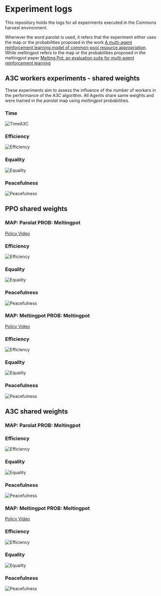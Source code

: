 # Experiment logs

This repository holds the logs for all experiments executed in the Commons harvest environment.  

Whenever the word parolat is used, it refers that the experiment either uses the map or the probabilities 
proposed in the work 
[A multi-agent reinforcement learning model of common-pool resource appropriation](https://duckduckgo.com). While 
meltingpot refers to the map or the probabilities proposed in the meltingpot paper 
[Melting Pot: an evaluation suite for multi-agent reinforcement learning](https://www.deepmind.com/publications/melting-pot-an-evaluation-suite-for-multi-agent-reinforcement-learning)


## A3C workers experiments - shared weights

These experiments aim to assess the influence of the number of workers in the performance
of the A3C algorithm. All Agents share same weights and were trained in the _parolat_ map using _meltingpot_ 
probabilities.  
### Time


![TimeA3C](data/A3C_workers_test/Times.png)
### Efficiency 
![Efficiency](data/A3C_workers_test/efficiency.jpg)
### Equality 
![Equality](data/A3C_workers_test/equality.jpg)
### Peacefulness 
![Peacefulness](data/A3C_workers_test/peacefulness.jpg)

## PPO shared weights

### MAP: Parolat PROB: Meltingpot

[Policy Video](https://www.youtube.com/watch?v=CmxYK4wG608)

### Efficiency 
![Efficiency](data/PPO_8M/metrics_map_parolat_prob_meltingpot/efficiency.jpg)
### Equality 
![Equality](data/PPO_8M/metrics_map_parolat_prob_meltingpot/equality.jpg)
### Peacefulness 
![Peacefulness](data/PPO_8M/metrics_map_parolat_prob_meltingpot/peacefulness.jpg)

### MAP: Meltingpot PROB: Meltingpot

[Policy Video](https://www.youtube.com/watch?v=k18gqW0_Klk)

### Efficiency 
![Efficiency](data/PPO_8M/metrics_map_meltingpot_prob_meltingpot/efficiency.jpg)
### Equality 
![Equality](data/PPO_8M/metrics_map_meltingpot_prob_meltingpot/equality.jpg)
### Peacefulness 
![Peacefulness](data/PPO_8M/metrics_map_meltingpot_prob_meltingpot/peacefulness.jpg)



## A3C shared weights

### MAP: Parolat PROB: Meltingpot

### Efficiency 
![Efficiency](data/A3C_8M/map_parolat_prob_meltingpot/efficiency.jpeg)
### Equality 
![Equality](data/A3C_8M/map_parolat_prob_meltingpot/equality.jpeg)
### Peacefulness 
![Peacefulness](data/A3C_8M/map_parolat_prob_meltingpot/peacefulness.jpeg)


### MAP: Meltingpot PROB: Meltingpot
[Policy Video](https://www.youtube.com/watch?v=SbtGqU7RKsI)


### Efficiency 
![Efficiency](data/A3C_8M/map_meltingpot_prob_meltingpot/efficiency.jpg)
### Equality 
![Equality](data/A3C_8M/map_meltingpot_prob_meltingpot/equality.jpg)
### Peacefulness 
![Peacefulness](data/A3C_8M/map_meltingpot_prob_meltingpot/peacefulness.jpg)
